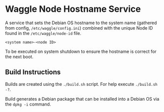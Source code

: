# Waggle Node Hostname Service

A service that sets the Debian OS hostname to the system name
(gathered from config, `/etc/waggle/config.ini`) combined with the unique
Node ID found in the `/etc/waggle/node-id` file.

```
<system name>-<node ID>
```

To be executed on system shutdown to ensure the hostname is correct for
the next boot.

## Build Instructions

Builds are created using the `./build.sh` script. For help execute `./build.sh -?`.

Build generates a Debian package that can be installed into a Debian OS via
the `dpkg -i` command.
